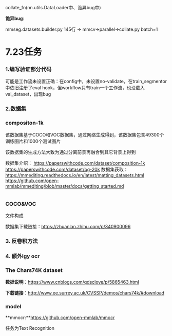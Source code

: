 collate_fn(nn.utils.DataLoader中、诡异bug中)







**诡异bug**:

mmseg.datasets.builder.py 145行 -> mmcv->parallel->collate.py batch=1



# 7.23任务

### 1.编写验证部分代码

可能是工作流未设置正确：在config中，未设置no-validate，在train_segmentor中依旧注册了eval hook，但workflow只有train一个工作流，也没载入val_dataset，出现bug

### 2.数据集

### compositon-1k

该数据集基于COCO和VOC数据集，通过网络生成得到，该数据集包含49300个训练图片和1000个测试图片

该数据集的生成方法大致为通过分离前景再融合到其它背景上得到

数据集介绍：
https://paperswithcode.com/dataset/composition-1k
https://paperswithcode.com/dataset/bg-20k
数据集获取：
https://mmediting.readthedocs.io/en/latest/matting_datasets.html
https://github.com/open-mmlab/mmediting/blob/master/docs/getting_started.md

```ruby

```

### COCO&VOC

文件构成

数据集下载链接：https://zhuanlan.zhihu.com/p/340900096



### 3. 反卷积方法



### 4. 额外lgy ocr

### The Chars74K dataset

**数据说明**：https://www.cnblogs.com/qdsclove/p/5865463.html

**下载链接**：http://www.ee.surrey.ac.uk/CVSSP/demos/chars74k/#download

### model

**mmocr:**https://github.com/open-mmlab/mmocr

任务为Text Recognition